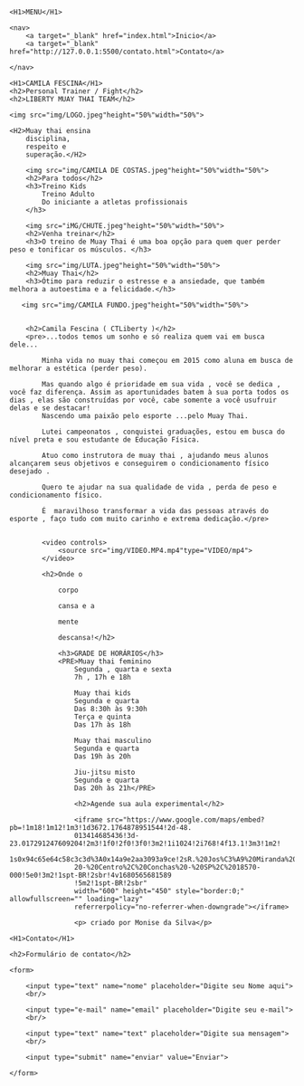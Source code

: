 <!DOCTYPE html>
<html lang="pt-br">
<head>
    <meta charset="UTF-8">
    <meta http-equiv="X-UA-Compatible" content="IE=edge">
    <meta name="viewport" content="width=device-width, initial-scale=1.0">
    <title>CAMILA FESCINA</title>
    <link rel="shortcut icon" href="favicon.ico" type="image/x-icon">
</head>
<body>

    <H1>MENU</H1>

    <nav>
        <a target="_blank" href="index.html">Inicio</a>
        <a target="_blank" href="http://127.0.0.1:5500/contato.html">Contato</a>

    </nav>

    <H1>CAMILA FESCINA</H1>
    <h2>Personal Trainer / Fight</h2>
    <h2>LIBERTY MUAY THAI TEAM</h2>

    <img src="img/LOGO.jpeg"height="50%"width="50%">

    <H2>Muay thai ensina
        disciplina,
        respeito e
        superação.</H2>

        <img src="img/CAMILA DE COSTAS.jpeg"height="50%"width="50%">
        <h2>Para todos</h2>
        <h3>Treino Kids
            Treino Adulto
            Do iniciante a atletas profissionais
        </h3>

        <img src="iMG/CHUTE.jpeg"height="50%"width="50%">
        <h2>Venha treinar</h2>
        <h3>O treino de Muay Thai é uma boa opção para quem quer perder peso e tonificar os músculos. </h3>

        <img src="img/LUTA.jpeg"height="50%"width="50%">
        <h2>Muay Thai</h2>
        <h3>Ótimo para reduzir o estresse e a ansiedade, que também melhora a autoestima e a felicidade.</h3>

       <img src="img/CAMILA FUNDO.jpeg"height="50%"width="50%">

       
        <h2>Camila Fescina ( CTLiberty )</h2>
        <pre>...todos temos um sonho e só realiza quem vai em busca dele...

            Minha vida no muay thai começou em 2015 como aluna em busca de melhorar a estética (perder peso).
            
            Mas quando algo é prioridade em sua vida , você se dedica , você faz diferença. Assim as aportunidades batem à sua porta todos os dias , elas são construídas por você, cabe somente a você usufruir delas e se destacar!
            Nascendo uma paixão pelo esporte ...pelo Muay Thai. 
            
            Lutei campeonatos , conquistei graduações, estou em busca do nível preta e sou estudante de Educação Física.
            
            Atuo como instrutora de muay thai , ajudando meus alunos alcançarem seus objetivos e conseguirem o condicionamento físico desejado .
            
            Quero te ajudar na sua qualidade de vida , perda de peso e condicionamento físico.
            
            É  maravilhoso transformar a vida das pessoas através do esporte , faço tudo com muito carinho e extrema dedicação.</pre>

            
            <video controls>
                <source src="img/VIDEO.MP4.mp4"type="VIDEO/mp4">
            </video>

            <h2>Onde o

                corpo
                
                cansa e a
                
                mente
                
                descansa!</h2>

                <h3>GRADE DE HORÁRIOS</h3>
                <PRE>Muay thai feminino
                    Segunda , quarta e sexta
                    7h , 17h e 18h
                    
                    Muay thai kids
                    Segunda e quarta
                    Das 8:30h às 9:30h
                    Terça e quinta
                    Das 17h às 18h
                    
                    Muay thai masculino
                    Segunda e quarta
                    Das 19h às 20h
                    
                    Jiu-jitsu misto
                    Segunda e quarta
                    Das 20h às 21h</PRE>

                    <h2>Agende sua aula experimental</h2>

                    <iframe src="https://www.google.com/maps/embed?pb=!1m18!1m12!1m3!1d3672.1764878951544!2d-48.
                    013414685436!3d-23.017291247609204!2m3!1f0!2f0!3f0!3m2!1i1024!2i768!4f13.1!3m3!1m2!
                    1s0x94c65e64c58c3c3d%3A0x14a9e2aa3093a9ce!2sR.%20Jos%C3%A9%20Miranda%20do%20Amaral%2C%2037%
                    20-%20Centro%2C%20Conchas%20-%20SP%2C%2018570-000!5e0!3m2!1spt-BR!2sbr!4v1680565681589
                    !5m2!1spt-BR!2sbr" 
                    width="600" height="450" style="border:0;" allowfullscreen="" loading="lazy" 
                    referrerpolicy="no-referrer-when-downgrade"></iframe>
                    
                    <p> criado por Monise da Silva</p>

</body>
</html>






<!DOCTYPE html>
<html lang="pt-br">
<head>
    <meta charset="UTF-8">
    <meta http-equiv="X-UA-Compatible" content="IE=edge">
    <meta name="viewport" content="width=device-width, initial-scale=1.0">
    <title>Document</title>
</head>
<body>


    <H1>Contato</H1>

    <h2>Formulário de contato</h2>

    <form>

        <input type="text" name="nome" placeholder="Digite seu Nome aqui">
        <br/>
    
        <input type="e-mail" name="email" placeholder="Digite seu e-mail">
        <br/>

        <input type="text" name="text" placeholder="Digite sua mensagem">
        <br/>
    
        <input type="submit" name="enviar" value="Enviar">    
    
    </form>
    
</body>
</html>


